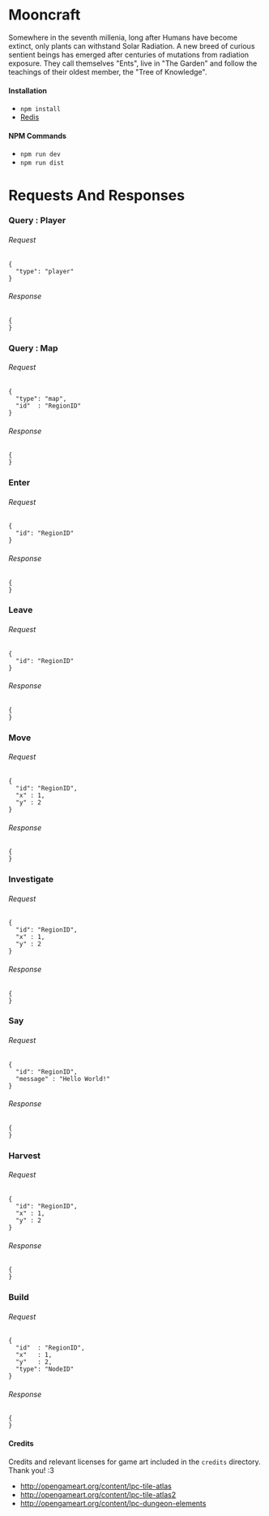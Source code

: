 # Mooncraft

Somewhere in the seventh millenia, long after Humans have become extinct, only plants can withstand Solar Radiation.
A new breed of curious sentient beings has emerged after centuries of mutations from radiation exposure.
They call themselves "Ents", live in "The Garden" and follow the teachings of their oldest member, the "Tree of Knowledge".

#### Installation

* `npm install`
* [Redis](http://redis.io/topics/quickstart)

#### NPM Commands

* `npm run dev`
* `npm run dist`

# Requests And Responses

### Query : Player
###### Request
```
{
  "type": "player"
}
```
###### Response
```
{
}
```

### Query : Map
###### Request
```
{
  "type": "map",
  "id"  : "RegionID"
}
```
###### Response
```
{
}
```

### Enter
###### Request
```
{
  "id": "RegionID"
}
```
###### Response
```
{
}
```

### Leave
###### Request
```
{
  "id": "RegionID"
}
```
###### Response
```
{
}
```

### Move
###### Request
```
{
  "id": "RegionID",
  "x" : 1,
  "y" : 2
}
```
###### Response
```
{
}
```

### Investigate
###### Request
```
{
  "id": "RegionID",
  "x" : 1,
  "y" : 2
}
```
###### Response
```
{
}
```

### Say
###### Request
```
{
  "id": "RegionID",
  "message" : "Hello World!"
}
```
###### Response
```
{
}
```

### Harvest
###### Request
```
{
  "id": "RegionID",
  "x" : 1,
  "y" : 2
}
```
###### Response
```
{
}
```

### Build
###### Request
```
{
  "id"  : "RegionID",
  "x"   : 1,
  "y"   : 2,
  "type": "NodeID" 
}
```
###### Response
```
{
}
```

#### Credits

Credits and relevant licenses for game art included in the ```credits``` directory. Thank you! :3
* http://opengameart.org/content/lpc-tile-atlas
* http://opengameart.org/content/lpc-tile-atlas2
* http://opengameart.org/content/lpc-dungeon-elements